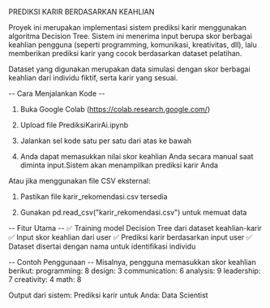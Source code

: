 PREDIKSI KARIR BERDASARKAN KEAHLIAN

Proyek ini merupakan implementasi sistem prediksi karir menggunakan algoritma Decision Tree. Sistem ini menerima input berupa skor berbagai keahlian pengguna (seperti programming, komunikasi, kreativitas, dll), lalu memberikan prediksi karir yang cocok berdasarkan dataset pelatihan.

Dataset yang digunakan merupakan data simulasi dengan skor berbagai keahlian dari individu fiktif, serta karir yang sesuai.

-- Cara Menjalankan Kode --
1. Buka Google Colab (https://colab.research.google.com/)

2. Upload file PrediksiKarirAi.ipynb

3. Jalankan sel kode satu per satu dari atas ke bawah

4. Anda dapat memasukkan nilai skor keahlian Anda secara manual saat diminta input.Sistem akan menampilkan prediksi karir Anda

Atau jika menggunakan file CSV eksternal:

1. Pastikan file karir_rekomendasi.csv tersedia

2. Gunakan pd.read_csv("karir_rekomendasi.csv") untuk memuat data

-- Fitur Utama --
✅ Training model Decision Tree dari dataset keahlian-karir
✅ Input skor keahlian dari user
✅ Prediksi karir berdasarkan input user
✅ Dataset disertai dengan nama untuk identifikasi individu

-- Contoh Penggunaan --
Misalnya, pengguna memasukkan skor keahlian berikut:
programming: 8
design: 3
communication: 6
analysis: 9
leadership: 7
creativity: 4
math: 8

Output dari sistem:
Prediksi karir untuk Anda: Data Scientist
